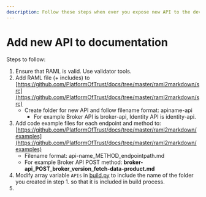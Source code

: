 ```yaml
---
description: Follow these steps when ever you expose new API to the developers.
---
```


# Add new API to documentation

Steps to follow: 

1. Ensure that RAML is valid. Use validator tools. 
2. Add RAML file \(+ includes\) to [https://github.com/PlatformOfTrust/docs/tree/master/raml2markdown/src](https://github.com/PlatformOfTrust/docs/tree/master/raml2markdown/src) 
   * Create folder for new API and follow filename format: apiname-api
     * For example Broker API is broker-api, Identity API is identity-api. 
3. Add code example files for each endpoint and method to: [https://github.com/PlatformOfTrust/docs/tree/master/raml2markdown/examples](https://github.com/PlatformOfTrust/docs/tree/master/raml2markdown/examples)
   * Filename format: api-name\_METHOD\_endpointpath.md
   * For example Broker API POST method: **broker-api\_POST\_broker\_version\_fetch-data-product.md**
4. Modify array variable `APIs` in [build.py](https://github.com/PlatformOfTrust/docs/blob/master/raml2markdown/build.py) to include the name of the folder you created in step 1. so that it is included in build process.  
5. 


